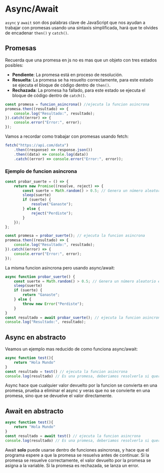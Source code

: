 # Async/Await

`async` y `await` son dos palabras clave de JavaScript que nos ayudan a trabajar con promesas usando una sintaxis simplificada, hará que te olvides de encadenar `then()` y `catch()`.


## Promesas

Recuerda que una promesa en js no es mas que un objeto con tres estados posibles:
- **Pendiente**: La promesa está en proceso de resolución.
- **Resuelta**: La promesa se ha resuelto correctamente, para este estado se ejecuta el bloque de código dentro de `then()`.
- **Rechazada**: La promesa ha fallado, para este estado se ejecuta el bloque de código dentro de `catch()`.

```js
const promesa = funcion_asincrona() //ejecuta la funcion asincrona
promesa.then((resultado) => {
    console.log("Resultado:", resultado);
}).catch((error) => {
    console.error("Error:", error);
});
```

Vamos a recordar como trabajar con promesas usando fetch:

```js
fetch("https://api.com/data")
    .then((response) => response.json())
    .then((data) => console.log(data))
    .catch((error) => console.error("Error:", error));
```

### Ejemplo de funcion asincrona

```js
const probar_suerte = () => {
    return new Promise((resolve, reject) => {
        const suerte = Math.random() > 0.5; // Genera un número aleatorio entre 0 y 1
        sleep(suerte)
        if (suerte) {
            resolve("Ganaste");
        } else {
            reject("Perdiste");
        }
    });
};

const promesa = probar_suerte(); // ejecuta la funcion asincrona
promesa.then((resultado) => {
    console.log("Resultado:", resultado);
}).catch((error) => {
    console.error("Error:", error);
});
``` 

La misma funcion asincrona pero usando async/await:

```js
async function probar_suerte() {
    const suerte = Math.random() > 0.5; // Genera un número aleatorio entre 0 y 1
    sleep(suerte)
    if (suerte) {
        return "Ganaste";
    } else {
        throw new Error("Perdiste");
    }
}
const resultado = await probar_suerte(); // ejecuta la funcion asincrona
console.log("Resultado:", resultado);
```

## Async en abstracto

Veamos un ejemplo mas reducido de como funciona async/await:

```js
async function test(){
    return "Hola Mundo"
}
const resultado = test() // ejecuta la funcion asincrona
console.log(resultado) // Es una promesa, deberiamos resolverla si queremos el resultado
```

Async hace que cualquier valor devuelto por la funcion se convierta en una promesa, prueba a eliminar el async y veras que no se convierte en una promesa, sino que se devuelve el valor directamente.

## Await en abstracto
```js
async function test(){
    return "Hola Mundo"
}
const resultado = await test() // ejecuta la funcion asincrona
console.log(resultado) // Es una promesa, deberiamos resolverla si queremos el resultado
```

Await **solo** puede usarse dentro de funciones asincronas, y hace que el programa espere a que la promesa se resuelva antes de continuar. Si la promesa se resuelve correctamente, el valor devuelto por la promesa se asigna a la variable. Si la promesa es rechazada, se lanza un error.

